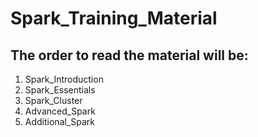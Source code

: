 # Spark_Training_Material
## The order to read the material will be:
  1. Spark_Introduction
  2. Spark_Essentials
  3. Spark_Cluster
  4. Advanced_Spark
  5. Additional_Spark
  
  
